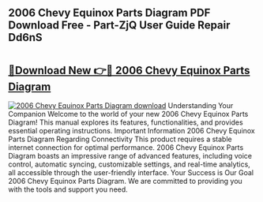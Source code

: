 ## 2006 Chevy Equinox Parts Diagram PDF Download Free - Part-ZjQ User Guide Repair Dd6nS

# <h2><a href="http://dfoud3.blite.top/?on=2006+Chevy+Equinox+Parts+Diagram">🔗Download New 👉🔴 2006 Chevy Equinox Parts Diagram</a></h2>

[![2006 Chevy Equinox Parts Diagram download](https://i.imgur.com/lujVjoI.png)](http://dfoud3.blite.top/?on=2006+Chevy+Equinox+Parts+Diagram)
Understanding Your Companion Welcome to the world of your new 2006 Chevy Equinox Parts Diagram! This manual explores its features, functionalities, and provides essential operating instructions. Important Information 2006 Chevy Equinox Parts Diagram Regarding Connectivity This product requires a stable internet connection for optimal performance. 2006 Chevy Equinox Parts Diagram boasts an impressive range of advanced features, including voice control, automatic syncing, customizable settings, and real-time analytics, all accessible through the user-friendly interface. Your Success is Our Goal 2006 Chevy Equinox Parts Diagram. We are committed to providing you with the tools and support you need.
